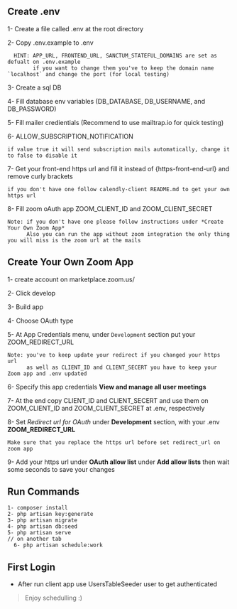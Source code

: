 ## Create .env

  1- Create a file called .env at the root directory
  
  2- Copy .env.example to .env
      
      HINT: APP_URL, FRONTEND_URL, SANCTUM_STATEFUL_DOMAINS are set as defualt on .env.example 
            if you want to change them you've to keep the domain name `localhost` and change the port (for local testing)

  3- Create a sql DB
  
  4- Fill database env variables (DB_DATABASE, DB_USERNAME, and DB_PASSWORD)
  
  5- Fill mailer credientials (Recommend to use mailtrap.io for quick testing)
  
  6- ALLOW_SUBSCRIPTION_NOTIFICATION
  
    if value true it will send subscription mails automatically, change it to false to disable it
  
  7- Get your front-end https url and fill it instead of {https-front-end-url} and remove curly brackets
    
    if you don't have one follow calendly-client README.md to get your own https url

  8- Fill zoom oAuth app ZOOM_CLIENT_ID and ZOOM_CLIENT_SECRET
      
    Note: if you don't have one please follow instructions under *Create Your Own Zoom App*
          Also you can run the app without zoom integration the only thing you will miss is the zoom url at the mails

## Create Your Own Zoom App

  1- create account on marketplace.zoom.us/
  
  2- Click develop
  
  3- Build app
  
  4- Choose OAuth type
  
  5- At App Credentials menu, under `Development` section put your ZOOM_REDIRECT_URL
  
    Note: you've to keep update your redirect if you changed your https url 
          as well as CLIENT_ID and CLIENT_SECERT you have to keep your Zoom app and .env updated
  
  6- Specify this app credentials **View and manage all user meetings**

  7- At the end copy CLIENT_ID and CLIENT_SECERT and use them on ZOOM_CLIENT_ID and ZOOM_CLIENT_SECRET at .env, respectively

  8- Set _Redirect url_ _for OAuth_ under **Development** section, with your .env **ZOOM_REDIRECT_URL**

    Make sure that you replace the https url before set redirect_url on zoom app

  9- Add your https url under **OAuth allow list** under **Add allow lists** then wait some seconds to save your changes

## Run Commands

    1- composer install
    2- php artisan key:generate
    3- php artisan migrate
    4- php artisan db:seed
    5- php artisan serve
    // on another tab
      6- php artisan schedule:work 

## First Login

  - After run client app use UsersTableSeeder user to get authenticated

> Enjoy schedulling :)